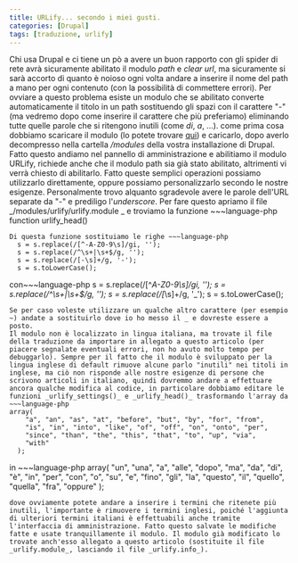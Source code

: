 ```yaml
---
title: URLify... secondo i miei gusti.
categories: [Drupal]
tags: [traduzione, urlify]
---
```

Chi usa Drupal e ci tiene un pò a avere un buon rapporto con gli spider di rete avrà sicuramente abilitato il modulo _path_ e _clear url_, ma sicuramente si sarà accorto di quanto è noioso ogni volta andare a inserire il nome del path a mano per ogni contenuto (con la possibilità di commettere errori). Per ovviare a questo problema esiste un modulo che se abilitato converte automaticamente il titolo in un  path sostituendo gli spazi con il carattere &quot;-&quot; (ma vedremo dopo come inserire il carattere che più preferiamo) eliminando tutte quelle parole che si ritengono inutili (come _di_, _a_, ...).<!--break-->
come prima cosa dobbiamo scaricare il modulo (lo potete trovare <a href="http://drupal.org/project/urlify">qui</a>) e caricarlo, dopo averlo decompresso nella cartella _/modules_ della vostra installazione di Drupal. Fatto questo andiamo nel pannello di amministrazione e abilitiamo il modulo URLify, richiede anche che il modulo path sia già stato abilitato, altrimenti vi verrà chiesto di abilitarlo. Fatto queste semplici operazioni possiamo utilizzarlo direttamente, oppure possiamo personalizzarlo secondo le nostre esigenze. Personalmente trovo alquanto sgradevole avere le parole dell'URL separate da &quot;-&quot; e prediligo l'_underscore_. Per fare questo apriamo il file _/modules/urlify/urlify.module _ e troviamo la funzione ~~~language-php
function urlify_head()
~~~
Di questa funzione sostituiamo le righe ~~~language-php
  s = s.replace(/[^-A-Z0-9\s]/gi, '');
  s = s.replace(/^\s+|\s+$/g, '');
  s = s.replace(/[-\s]+/g, '-');
  s = s.toLowerCase();
~~~
con~~~language-php
  s = s.replace(/[^_A-Z0-9\s]/gi, '');
  s = s.replace(/^\s+|\s+$/g, '');
  s = s.replace(/[_\s]+/g, '_');
  s = s.toLowerCase();
~~~
Se per caso voleste utilizzare un qualche altro carattere (per esempio ~) andate a sostituirlo dove io ho messo il _ e dovreste essere a posto.
Il modulo non è localizzato in lingua italiana, ma trovate il file della traduzione da importare in allegato a questo articolo (per piacere segnalate eventuali errori, non ho avuto molto tempo per debuggarlo). Sempre per il fatto che il modulo è sviluppato per la lingua inglese di default rimuove alcune parlo "inutili" nei titoli in inglese, ma ciò non risponde alle nostre esigenze di persone che scrivono articoli in italiano, quindi dovremmo andare a effettuare ancora qualche modifica al codice, in particolare dobbiamo editare le funzioni _urlify_settings()_ e _urlify_head()_ trasformando l'array da ~~~language-php
array(
    "a", "an", "as", "at", "before", "but", "by", "for", "from",
    "is", "in", "into", "like", "of", "off", "on", "onto", "per",
    "since", "than", "the", "this", "that", "to", "up", "via",
    "with"
  );
~~~
 in ~~~language-php
array(
    "un", "una", "a", "alle", "dopo", "ma", "da", "di",
    "è", "in", "per", "con", "o", "su", "e", "fino", "gli",
    "la", "questo", "il", "quello", "quella", "fra", "oppure"
  );
~~~
dove ovviamente potete andare a inserire i termini che ritenete più inutili, l'importante è rimuovere i termini inglesi, poiché l'aggiunta di ulteriori termini italiani è effettuabili anche tramite l'interfaccia di amministrazione. Fatto questo salvate le modifiche fatte e usate tranquillamente il modulo. Il modulo già modificato lo trovate anch'esso allegato a questo articolo (sostituite il file _urlify.module_, lasciando il file _urlify.info_).